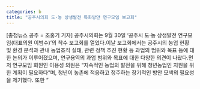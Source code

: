 ```yaml
---
categories: b
title: "공주시의회 도·농 상생발전 특화방안 연구모임 보고회"
---
```

[충청뉴스 공주 = 조홍기 기자] 공주시의회는 9월 30일 ‘공주시 도·농 상생발전 연구모임(대표의원 이범수)’의 착수 보고회를 열었다.이날 보고회에서는 공주시의 농업 현황 및 환경 분석과 관내 농업조직 실태, 관련 정책 추진 현황 등 과업의 범위와 목표 등에 대한 논의가 이루어졌으며, 연구용역의 과업 범위와 목표에 대한 다양한 의견이 나왔다.먼저 연구모임 회원인 이용성 의원은 “지속적인 농업의 발전을 위해 청년농업인 지원을 위한 계획이 필요하다”며, 청년이 농촌에 적응하고 정주하는 장기적인 방안 모색의 필요성을 제기했다. 또한 “